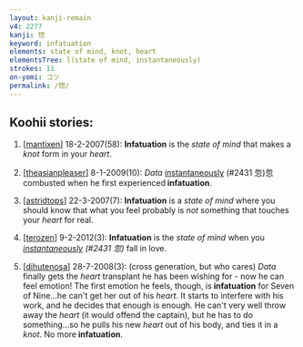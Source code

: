 ```yaml
---
layout: kanji-remain
v4: 2277
kanji: 惚
keyword: infatuation
elements: state of mind, knot, heart
elementsTree: l(state of mind, instantaneously)
strokes: 11
on-yomi: コツ
permalink: /惚/
---
```


## Koohii stories: 

1) [<a href="http://kanji.koohii.com/profile/mantixen">mantixen</a>] 18-2-2007(58): <strong>Infatuation</strong> is the <em>state of mind</em> that makes a <em>knot</em> form in your <em>heart</em>.

2) [<a href="http://kanji.koohii.com/profile/theasianpleaser">theasianpleaser</a>] 8-1-2009(10): <em>Data </em><a href="../v4/2431.html">instantaneously</a> (#2431 忽)忽 combusted when he first experienced<strong> infatuation</strong>.

3) [<a href="http://kanji.koohii.com/profile/astridtops">astridtops</a>] 22-3-2007(7): <strong>Infatuation</strong> is a <em>state of mind</em> where you should know that what you feel probably is <em>not</em> something that touches your <em>heart</em> for real.

4) [<a href="http://kanji.koohii.com/profile/terozen">terozen</a>] 9-2-2012(3): <strong>Infatuation</strong> is the <em>state of mind</em> when you <em><a href="../v4/2431.html">instantaneously</a> (#2431 忽)</em> fall in love.

5) [<a href="http://kanji.koohii.com/profile/dihutenosa">dihutenosa</a>] 28-7-2008(3): (cross generation, but who cares) <em>Data</em> finally gets the <em>heart</em> transplant he has been wishing for - now he can feel emotion! The first emotion he feels, though, is<strong> infatuation</strong> for Seven of Nine...he can&#039;t get her out of his <em>heart</em>. It starts to interfere with his work, and he decides that enough is enough. He can&#039;t very well throw away the <em>heart</em> (it would offend the captain), but he has to do something...so he pulls his new <em>heart</em> out of his body, and ties it in a <em>knot</em>. No more<strong> infatuation</strong>.

